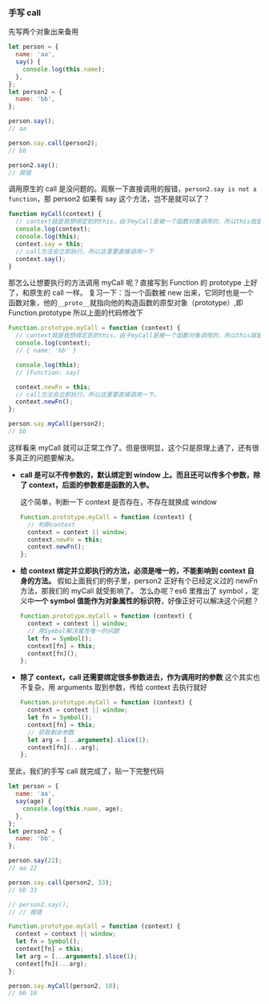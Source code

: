 ### 手写 call

先写两个对象出来备用

```js
let person = {
  name: 'aa',
  say() {
    console.log(this.name);
  },
};
let person2 = {
  name: 'bb',
};

person.say();
// aa

person.say.call(person2);
// bb

person2.say();
// 报错
```

调用原生的 call 是没问题的。观察一下直接调用的报错，`person2.say is not a function`，那 person2 如果有 say 这个方法，岂不是就可以了？

```js
function myCall(context) {
  // context就是我想绑定到的this，由于myCall是被一个函数对象调用的，所以this就是要执行的函数，那只需要把这个函数定义到context上就可以了
  console.log(context);
  console.log(this);
  context.say = this;
  // call方法会立即执行，所以这里要直接调用一下
  context.say();
}
```

那怎么让想要执行的方法调用 myCall 呢？直接写到 Function 的 prototype 上好了，和原生的 call 一样。
复习一下：当一个函数被 new 出来，它同时也是一个函数对象，他的`__proto__`就指向他的构造函数的原型对象（prototype）,即 Function.prototype
所以上面的代码修改下

```js
Function.prototype.myCall = function (context) {
  // context就是我想绑定到的this，由于myCall是被一个函数对象调用的，所以this就是要执行的函数，那只需要把这个函数定义到context上就可以了
  console.log(context);
  // { name: 'bb' }

  console.log(this);
  // [Function: say]

  context.newFn = this;
  // call方法会立即执行，所以这里要直接调用一下。
  context.newFn();
};

person.say.myCall(person2);
// bb
```

这样看来 myCall 就可以正常工作了。但是很明显，这个只是原理上通了，还有很多真正的问题要解决。

- **call 是可以不传参数的，默认绑定到 window 上。而且还可以传多个参数，除了 context，后面的参数都是函数的入参。**

  这个简单，判断一下 context 是否存在，不存在就换成 window

  ```js
  Function.prototype.myCall = function (context) {
    // 判断context
    context = context || window;
    context.newFn = this;
    context.newFn();
  };
  ```

- **给 context 绑定并立即执行的方法，必须是唯一的，不能影响到 context 自身的方法。**
  假如上面我们的例子里，person2 正好有个已经定义过的 newFn 方法，那我们的 myCall 就受影响了。
  怎么办呢？es6 里推出了 symbol ，定义中**一个 symbol 值能作为对象属性的标识符**，好像正好可以解决这个问题？
  ```js
  Function.prototype.myCall = function (context) {
    context = context || window;
    // 用Symbol解决属性唯一的问题
    let fn = Symbol();
    context[fn] = this;
    context[fn]();
  };
  ```
- **除了 context，call 还需要绑定很多参数进去，作为调用时的参数**
  这个其实也不复杂，用 arguments 取到参数，传给 context 去执行就好
  ```js
  Function.prototype.myCall = function (context) {
    context = context || window;
    let fn = Symbol();
    context[fn] = this;
    // 获取剩余参数
    let arg = [...arguments].slice(1);
    context[fn](...arg);
  };
  ```

至此，我们的手写 call 就完成了，贴一下完整代码

```js
let person = {
  name: 'aa',
  say(age) {
    console.log(this.name, age);
  },
};
let person2 = {
  name: 'bb',
};

person.say(22);
// aa 22

person.say.call(person2, 33);
// bb 33

// person2.say();
// // 报错

Function.prototype.myCall = function (context) {
  context = context || window;
  let fn = Symbol();
  context[fn] = this;
  let arg = [...arguments].slice(1);
  context[fn](...arg);
};

person.say.myCall(person2, 18);
// bb 18
```
